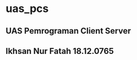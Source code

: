 # uas_pcs
UAS Pemrograman Client Server 
------------------------------
Ikhsan Nur Fatah
18.12.0765
------------------------------
